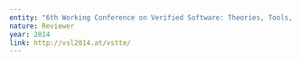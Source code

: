 ```yaml
---
entity: "6th Working Conference on Verified Software: Theories, Tools, and Experiments (VSTTE 2014)"
nature: Reviewer
year: 2014
link: http://vsl2014.at/vstte/
---
```

